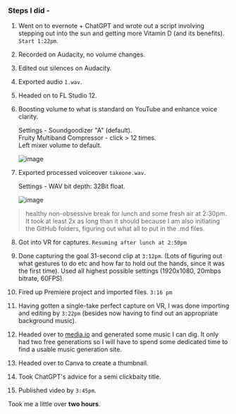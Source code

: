 ### Steps I did -
1. Went on to evernote + ChatGPT and wrote out a script involving stepping out into the sun and getting more Vitamin D (and its benefits). `Start 1:22pm`.
2. Recorded on Audacity, no volume changes.
3. Edited out silences on Audacity.
4. Exported audio `1.wav`.
5. Headed on to FL Studio 12.
6. Boosting volume to what is standard on YouTube and enhance voice clarity.  

   Settings -
   Soundgoodizer "A" (default).  
   Fruity Multiband Compressor - click > 12 times.  
   Left mixer volume to default.  
   
   ![image](https://github.com/rajdeep-biswas/glacier/assets/32306614/152d6265-f6ba-4f80-aeff-75460ebfe0cd)

7. Exported processed voiceover `takeone.wav`.

   Settings -
   WAV bit depth: 32Bit float.  

   ![image](https://github.com/rajdeep-biswas/glacier/assets/32306614/5ebc6667-e77a-451e-8d33-b93a091bc559)

> healthy non-obsessive break for lunch and some fresh air at 2:30pm. It took at least 2x as long than it should because I am also initiating the GitHub folders, figuring out what all to put in the .md files.

8. Got into VR for captures. `Resuming after lunch at 2:50pm`  
9. Done capturing the goal 31-second clip at `3:12pm`. (Lots of figuring out what gestures to do etc and how far to hold out the hands, since it was the first time). Used all highest possible settings (1920x1080, 20mbps bitrate, 60FPS).

11. Fired up Premiere project and imported files. `3:16 pm`
12. Having gotten a single-take perfect capture on VR, I was done importing and editing by `3:22pm` (besides now having to find out an appropriate background music).

13. Headed over to [media.io](https://www.media.io/lab/ai-music/library) and generated some music I can dig. It only had two free generations so I will have to spend some dedicated time to find a usable music generation site.
14. Headed over to Canva to create a thumbnail.  
15. Took ChatGPT's advice for a semi clickbaity title.
16. Published video by `3:45pm`.

Took me a little over **two hours**.
